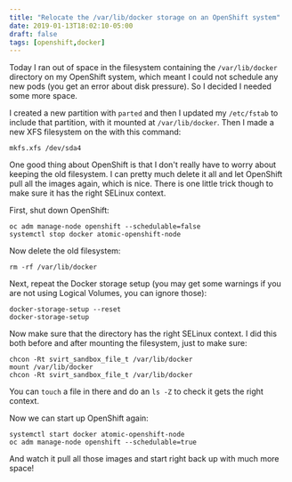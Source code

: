 ```yaml
---
title: "Relocate the /var/lib/docker storage on an OpenShift system"
date: 2019-01-13T18:02:10-05:00
draft: false
tags: [openshift,docker]
---
```


Today I ran out of space in the filesystem containing the `/var/lib/docker`
directory on my OpenShift system, which meant I could not schedule any new 
pods (you get an error about disk pressure).  So I decided I needed some 
more space. 

I created a new partition with `parted` and then I updated my `/etc/fstab`
to include that partition, with it mounted at `/var/lib/docker`.  Then I 
made a new XFS filesystem on the with this command:

```
mkfs.xfs /dev/sda4
```

One good thing about OpenShift is that I don't really have to worry about 
keeping the old filesystem.  I can pretty much delete it all and let OpenShift
pull all the images again, which is nice.  There is one little trick though
to make sure it has the right SELinux context.

First, shut down OpenShift:

```
oc adm manage-node openshift --schedulable=false
systemctl stop docker atomic-openshift-node
```

Now delete the old filesystem:

```
rm -rf /var/lib/docker
```

Next, repeat the Docker storage setup (you may get some warnings if you are
not using Logical Volumes, you can ignore those):

```
docker-storage-setup --reset
docker-storage-setup
```

Now make sure that the directory has the right SELinux context.  I did this 
both before and after mounting the filesystem, just to make sure: 

```
chcon -Rt svirt_sandbox_file_t /var/lib/docker
mount /var/lib/docker
chcon -Rt svirt_sandbox_file_t /var/lib/docker
```

You can `touch` a file in there and do an `ls -Z` to check it gets the right
context. 

Now we can start up OpenShift again: 

```
systemctl start docker atomic-openshift-node
oc adm manage-node openshift --schedulable=true
```

And watch it pull all those images and start right back up with much more
space!

